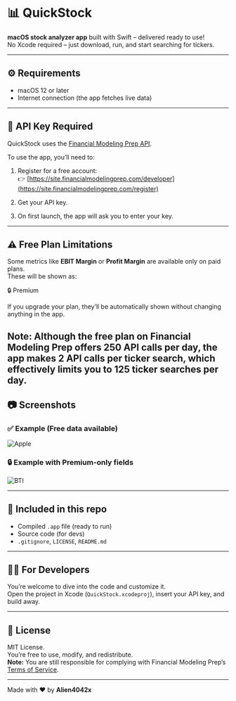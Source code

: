 # 📊 QuickStock

**macOS stock analyzer app** built with Swift – delivered ready to use!  
No Xcode required – just download, run, and start searching for tickers.

---

## ⚙️ Requirements

- macOS 12 or later
- Internet connection (the app fetches live data)

---

## 🔐 API Key Required

QuickStock uses the [Financial Modeling Prep API](https://site.financialmodelingprep.com/developer).

To use the app, you’ll need to:

1. Register for a free account:  
   👉 [https://site.financialmodelingprep.com/developer](https://site.financialmodelingprep.com/register)

2. Get your API key.

3. On first launch, the app will ask you to enter your key.

---

## ⚠️ Free Plan Limitations

Some metrics like **EBIT Margin** or **Profit Margin** are available only on paid plans.  
These will be shown as:

🔒 Premium

If you upgrade your plan, they’ll be automatically shown without changing anything in the app.

Note: Although the free plan on Financial Modeling Prep offers 250 API calls per day,
the app makes 2 API calls per ticker search, which effectively limits you to 125 ticker searches per day.
---

## 📷 Screenshots

### ✅ Example (Free data available)
![Apple](https://github.com/user-attachments/assets/ddf5b976-35bb-4841-811c-ae9f328ace03)

### 🔒 Example with Premium-only fields
![BTI](https://github.com/user-attachments/assets/10541b3d-b701-4a48-a2b3-dc62166ffa4c)


---

## 📁 Included in this repo

- Compiled `.app` file (ready to run)
- Source code (for devs)
- `.gitignore`, `LICENSE`, `README.md`

---

## 👨‍💻 For Developers

You’re welcome to dive into the code and customize it.  
Open the project in Xcode (`QuickStock.xcodeproj`), insert your API key, and build away.

---

## 🧾 License

MIT License.  
You’re free to use, modify, and redistribute.  
**Note:** You are still responsible for complying with Financial Modeling Prep’s [Terms of Service](https://site.financialmodelingprep.com/terms-of-service).

---

Made with ❤️ by **Alien4042x**
